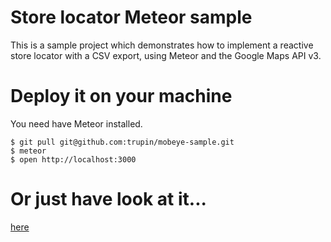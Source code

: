 # Store locator Meteor sample

This is a sample project which demonstrates how to implement a reactive store locator with a CSV export, using Meteor and the Google Maps API v3.

# Deploy it on your machine

You need have Meteor installed.

    $ git pull git@github.com:trupin/mobeye-sample.git
    $ meteor
    $ open http://localhost:3000

# Or just have look at it...

[here](http://mobeyesample.meteor.com)
